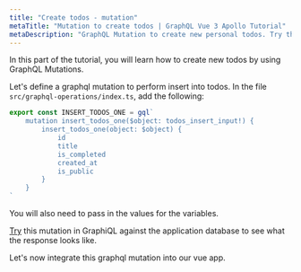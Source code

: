 ```yaml
---
title: "Create todos - mutation"
metaTitle: "Mutation to create todos | GraphQL Vue 3 Apollo Tutorial"
metaDescription: "GraphQL Mutation to create new personal todos. Try the mutation in GraphiQL, passing the Authorization token to get authenticated results."
---
```


In this part of the tutorial, you will learn how to create new todos by using GraphQL Mutations.

Let's define a graphql mutation to perform insert into todos. In the file `src/graphql-operations/index.ts`, add the following:


```ts
export const INSERT_TODOS_ONE = gql`
    mutation insert_todos_one($object: todos_insert_input!) {
        insert_todos_one(object: $object) {
            id
            title
            is_completed
            created_at
            is_public
        }
    }
`
```

You will also need to pass in the values for the variables.

[Try](https://hasura.io/learn/graphql/graphiql) this mutation in GraphiQL against the application database to see what the response looks like.

Let's now integrate this graphql mutation into our vue app.

